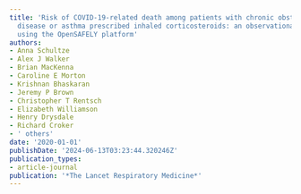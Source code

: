 ```yaml
---
title: 'Risk of COVID-19-related death among patients with chronic obstructive pulmonary
  disease or asthma prescribed inhaled corticosteroids: an observational cohort study
  using the OpenSAFELY platform'
authors:
- Anna Schultze
- Alex J Walker
- Brian MacKenna
- Caroline E Morton
- Krishnan Bhaskaran
- Jeremy P Brown
- Christopher T Rentsch
- Elizabeth Williamson
- Henry Drysdale
- Richard Croker
- ' others'
date: '2020-01-01'
publishDate: '2024-06-13T03:23:44.320246Z'
publication_types:
- article-journal
publication: '*The Lancet Respiratory Medicine*'
---
```

